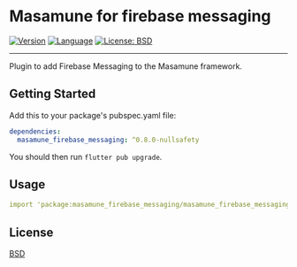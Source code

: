 # Masamune for firebase messaging

[![Version](https://img.shields.io/badge/version-0.8.0-blue.svg)](https://mathru.net)
[![Language](https://img.shields.io/badge/language-dart-blue.svg)](https://dart.dev/)
[![License: BSD](https://img.shields.io/badge/license-BSD-purple.svg)](https://opensource.org/licenses/BSD-3-Clause)

---------------------------------------

Plugin to add Firebase Messaging to the Masamune framework.

## Getting Started

Add this to your package's pubspec.yaml file:
```yaml
dependencies:
  masamune_firebase_messaging: ^0.8.0-nullsafety
```
You should then run `flutter pub upgrade`.

## Usage

```yaml
import 'package:masamune_firebase_messaging/masamune_firebase_messaging.dart';
```

## License

[BSD](LICENSE)
